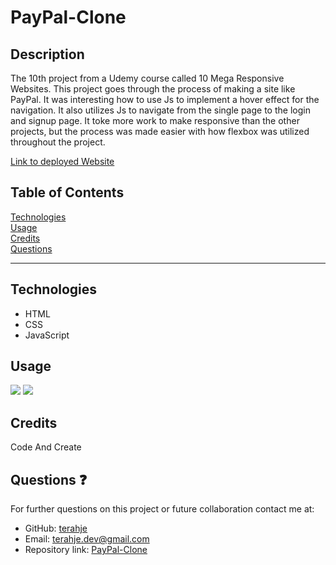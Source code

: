 # PayPal-Clone

## Description

The 10th project from a Udemy course called 10 Mega Responsive Websites. This project goes through the process of making a site like PayPal. It was interesting how to use Js to implement a hover effect for the navigation. It also utilizes Js to navigate from the single page to the login and signup page. It toke more work to make responsive than the other projects, but the process was made easier with how flexbox was utilized throughout the project.

[Link to deployed Website](https://terahje.github.io/PayPal-Clone/)

## Table of Contents

[Technologies](#technologies)<br>
[Usage](#usage)<br>
[Credits](#credits)<br>
[Questions](#questions)<br>

---

## Technologies

- HTML
- CSS
- JavaScript

## Usage

![](/images/screencast.gif)
![](/images/screencast2.gif)

## Credits

Code And Create

## Questions :question:

For further questions on this project or future collaboration contact me at:<br>

- GitHub: [terahje](https://github.com/terahje)
- Email: terahje.dev@gmail.com
- Repository link: [PayPal-Clone](https://github.com/terahje/PayPal-Clone)
